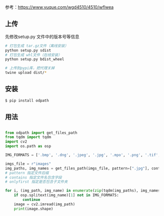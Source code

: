参考：https://www.yuque.com/wgd4510/4510/wflwea
## 上传
 先修改setup.py 文件中的版本号等信息
```bash
# 打包生成 tar.gz文件（离线安装）
python setup.py sdist 
# 打包生成 whl文件（在线安装）
python setup.py bdist_wheel

# 上传到pypi库，把代理关掉
twine upload dist/*
```


## 安装

```bash
$ pip install odpath
```

## 用法

```python

from odpath import get_files_path
from tqdm import tqdm
import cv2
import os.path as osp

IMG_FORMATS = ['.bmp', '.dng', '.jpeg', '.jpg', '.mpo', '.png', '.tif', '.tiff', '.webp', '.pfm']

imgs_file = r"images"
img_paths, img_names = get_files_path(imgs_file, pattern=[".jpg"], contains=["gray"], onlyfirst=True)
# pattern 指定文件后缀
# contains 指定文件名包含字段
# onlyfirst 指定是否包含子文件夹

for i, (img_path, img_name) in enumerate(zip(tqdm(img_paths), img_names)):
    if osp.splitext(img_name)[1] not in IMG_FORMATS:
        continue
    image = cv2.imread(img_path)
    print(image.shape)

```

